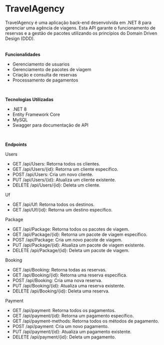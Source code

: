 # TravelAgency
TravelAgency é uma aplicação back-end desenvolvida em .NET 8 para gerenciar uma agência de viagens. Esta API garante o funcionamento de reservas e a gestão de pacotes utilizando os princípios do Domain Driven Design (DDD).
<br/><br/><br/>
**Funcionalidades**
- Gerenciamento de usuarios
-	Gerenciamento de pacotes de viagem
-	Criação e consulta de reservas
-	Processamento de pagamentos

<br>

**Tecnologias Utilizadas**
-	.NET 8
-	Entity Framework Core
-	MySQL
-	Swagger para documentação de API

<br>

**Endpoints**

Users
-	GET /api/Users: Retorna todos os clientes.
-	GET /api/Users/{id}: Retorna um cliente específico.
-	POST /api/Users: Cria um novo cliente.
-	PUT /api/Users/{id}: Atualiza um cliente existente.
-	DELETE /api/Users/{id}: Deleta um cliente.

Uf
-	GET /api/Uf: Retorna todos os destinos.
-	GET /api/Uf/{id}: Retorna um destino específico.

Package
-	GET /api/Package: Retorna todos os pacotes de viagem.
-	GET /api/Package/{id}: Retorna um pacote de viagem específico.
-	POST /api/Package: Cria um novo pacote de viagem.
-	PUT /api/Package/{id}: Atualiza um pacote de viagem existente.
-	DELETE /api/Package/{id}: Deleta um pacote de viagem.

Booking
-	GET /api/Booking: Retorna todas as reservas.
-	GET /api/Booking/{id}: Retorna uma reserva específica.
-	POST /api/Booking: Cria uma nova reserva.
-	PUT /api/Booking/{id}: Atualiza uma reserva existente.
-	DELETE /api/Booking/{id}: Deleta uma reserva.

Payment
-	GET /api/payment: Retorna todos os pagamentos.
-	GET /api/payment/{id}: Retorna um pagamento específico.
-	GET /api/payment-methods: Retorna todos os métodos de pagamento.
-	POST /api/payment: Cria um novo pagamento.
-	PUT /api/payment/{id}: Atualiza um pagamento existente.
-	DELETE /api/payment/{id}: Deleta um pagamento.
  



